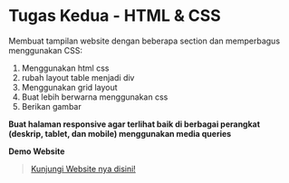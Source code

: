 # Tugas Kedua - HTML & CSS

Membuat tampilan website dengan beberapa section dan memperbagus menggunakan CSS:

1. Menggunakan html css <br>
2. rubah layout table menjadi div <br>
3. Menggunakan grid layout <br>
4. Buat lebih berwarna menggunakan css <br>
5. Berikan gambar <br>

**Buat halaman responsive agar terlihat baik di berbagai perangkat (deskrip, tablet, dan mobile) menggunakan media queries**

**Demo Website**

> [Kunjungi Website nya disini!](https://mdafaadiwinata.github.io/tugas-htmlcss2/)

